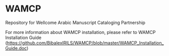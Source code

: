 WAMCP
=====

Repository for Wellcome Arabic Manuscript Cataloging Partnership


For more information about WAMCP installation, please refer to WAMCP Installation Guide (https://github.com/BibalexIRILS/WAMCP/blob/master/WAMCP_Installation_Guide.doc)

